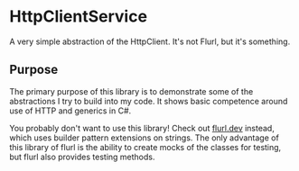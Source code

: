 # HttpClientService
A very simple abstraction of the HttpClient. It's not Flurl, but it's something.

## Purpose
The primary purpose of this library is to demonstrate some of the abstractions I try to build into my code. It shows basic competence around use of HTTP and generics in C#.

You probably don't want to use this library! Check out [flurl.dev](https://flurl.dev/) instead, which uses builder pattern extensions on strings. The only advantage of this library of flurl is the ability to create mocks of the classes for testing, but flurl also provides testing methods.
